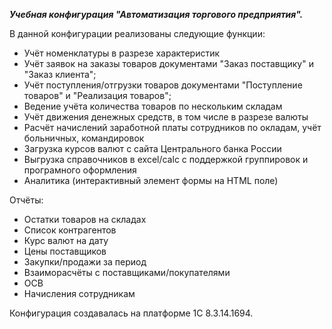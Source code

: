 ***Учебная конфигурация "Автоматизация торгового предприятия".***

В данной конфигурации реализованы следующие функции:
* Учёт номенклатуры в разрезе характеристик
* Учёт заявок на заказы товаров документами "Заказ поставщику" и "Заказ клиента";
* Учёт поступления/отгрузки товаров документами "Поступление товаров" и "Реализация товаров";
* Ведение учёта количества товаров по нескольким складам
* Учёт движения денежных средств, в том числе в разрезе валюты
* Расчёт начислений заработной платы сотрудников по окладам, учёт больничных, командировок
* Загрузка курсов валют с сайта Центрального банка России
* Выгрузка справочников в excel/calc с поддержкой группировок и програмного оформления
* Аналитика (интерактивный элемент формы на HTML поле)

Отчёты:

* Остатки товаров на складах
* Список контрагентов
* Курс валют на дату
* Цены поставщиков
* Закупки/продажи за период
* Взаиморасчёты с поставщиками/покупателями
* ОСВ
* Начисления сотрудникам


Конфигурация создавалась на платформе 1C 8.3.14.1694.
